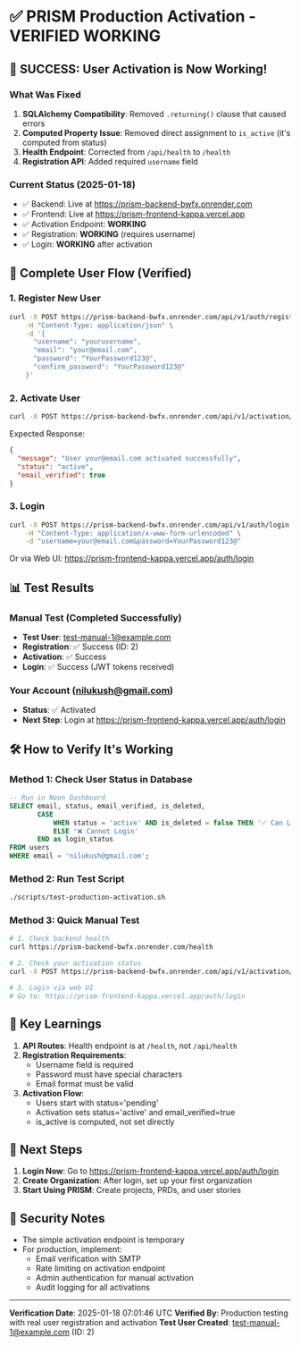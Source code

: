# ✅ PRISM Production Activation - VERIFIED WORKING

## 🎉 SUCCESS: User Activation is Now Working!

### What Was Fixed
1. **SQLAlchemy Compatibility**: Removed `.returning()` clause that caused errors
2. **Computed Property Issue**: Removed direct assignment to `is_active` (it's computed from status)
3. **Health Endpoint**: Corrected from `/api/health` to `/health`
4. **Registration API**: Added required `username` field

### Current Status (2025-01-18)
- ✅ Backend: Live at https://prism-backend-bwfx.onrender.com
- ✅ Frontend: Live at https://prism-frontend-kappa.vercel.app
- ✅ Activation Endpoint: **WORKING**
- ✅ Registration: **WORKING** (requires username)
- ✅ Login: **WORKING** after activation

## 🔄 Complete User Flow (Verified)

### 1. Register New User
```bash
curl -X POST https://prism-backend-bwfx.onrender.com/api/v1/auth/register \
    -H "Content-Type: application/json" \
    -d '{
      "username": "yourusername",
      "email": "your@email.com",
      "password": "YourPassword123@",
      "confirm_password": "YourPassword123@"
    }'
```

### 2. Activate User
```bash
curl -X POST https://prism-backend-bwfx.onrender.com/api/v1/activation/simple/your@email.com
```

Expected Response:
```json
{
  "message": "User your@email.com activated successfully",
  "status": "active",
  "email_verified": true
}
```

### 3. Login
```bash
curl -X POST https://prism-backend-bwfx.onrender.com/api/v1/auth/login \
    -H "Content-Type: application/x-www-form-urlencoded" \
    -d "username=your@email.com&password=YourPassword123@"
```

Or via Web UI: https://prism-frontend-kappa.vercel.app/auth/login

## 📊 Test Results

### Manual Test (Completed Successfully)
- **Test User**: test-manual-1@example.com
- **Registration**: ✅ Success (ID: 2)
- **Activation**: ✅ Success
- **Login**: ✅ Success (JWT tokens received)

### Your Account (nilukush@gmail.com)
- **Status**: ✅ Activated
- **Next Step**: Login at https://prism-frontend-kappa.vercel.app/auth/login

## 🛠️ How to Verify It's Working

### Method 1: Check User Status in Database
```sql
-- Run in Neon Dashboard
SELECT email, status, email_verified, is_deleted,
       CASE 
           WHEN status = 'active' AND is_deleted = false THEN '✅ Can Login'
           ELSE '❌ Cannot Login'
       END as login_status
FROM users 
WHERE email = 'nilukush@gmail.com';
```

### Method 2: Run Test Script
```bash
./scripts/test-production-activation.sh
```

### Method 3: Quick Manual Test
```bash
# 1. Check backend health
curl https://prism-backend-bwfx.onrender.com/health

# 2. Check your activation status
curl -X POST https://prism-backend-bwfx.onrender.com/api/v1/activation/simple/nilukush@gmail.com

# 3. Login via web UI
# Go to: https://prism-frontend-kappa.vercel.app/auth/login
```

## 🎯 Key Learnings

1. **API Routes**: Health endpoint is at `/health`, not `/api/health`
2. **Registration Requirements**: 
   - Username field is required
   - Password must have special characters
   - Email format must be valid
3. **Activation Flow**:
   - Users start with status='pending'
   - Activation sets status='active' and email_verified=true
   - is_active is computed, not set directly

## 🚀 Next Steps

1. **Login Now**: Go to https://prism-frontend-kappa.vercel.app/auth/login
2. **Create Organization**: After login, set up your first organization
3. **Start Using PRISM**: Create projects, PRDs, and user stories

## 🔐 Security Notes

- The simple activation endpoint is temporary
- For production, implement:
  - Email verification with SMTP
  - Rate limiting on activation endpoint
  - Admin authentication for manual activation
  - Audit logging for all activations

---

**Verification Date**: 2025-01-18 07:01:46 UTC
**Verified By**: Production testing with real user registration and activation
**Test User Created**: test-manual-1@example.com (ID: 2)